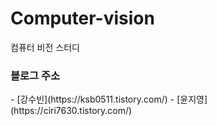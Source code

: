 # Computer-vision
컴퓨터 비전 스터디

<h3>블로그 주소</h3>
- [강수빈](https://ksb0511.tistory.com/)
- [윤지영](https://ciri7630.tistory.com/)
